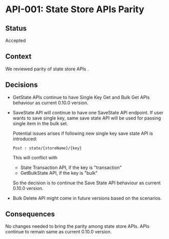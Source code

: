 # API-001: State Store APIs Parity

## Status
Accepted

## Context
We reviewed parity of state store APIs .

## Decisions

* GetState APIs continue to have Single Key Get and Bulk Get APIs behaviour as current 0.10.0 version.
* SaveState API will continue to have one SaveState API endpoint. If user wants to save single key, same save state API will be used
  for passing single item in the bulk set.
  
  Potential issues arises if following new single key save state API is introduced:
     
     `Post : state/{storeName}/{key}`  

  This will conflict with 
    - State Transaction API, if the key is "transaction"
    - GetBulkState API, if the key is "bulk"
  
  So the decision is to continue the Save State API behaviour as current 0.10.0 version.

* Bulk Delete API might come in future versions based on the scenarios.

## Consequences

No changes needed to bring the parity among state store APIs. APIs continue to remain same as current 0.10.0 version.